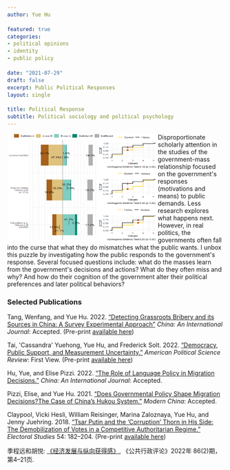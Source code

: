 ```yaml
---
author: Yue Hu

featured: true
categories:
- political opinions
- identity
- public policy

date: "2021-07-29"
draft: false
excerpt: Public Political Responses
layout: single

title: Political Response
subtitle: Political sociology and political psychology
---
```


<img src="featured-hex.png" width = "350" height = "250" align="left" />

Disproportionate scholarly attention in the studies of the government-mass relationship focused on the government's responses (motivations and means) to public demands. 
Less research explores what happens next. 
However, in real politics, the governments often fall into the curse that what they do mismatches what the public wants.
I unbox this puzzle by investigating how the public responds to the government's response. Several focused questions include: what do the masses learn from the government's decisions and actions? 
What do they often miss and why? 
And how do their cognition of the government alter their political preferences and later political behaviors?  

### Selected Publications

Tang, Wenfang, and Yue Hu. 2022. [“Detecting Grassroots Bribery and its Sources in China: A Survey Experimental Approach”](https://www.researchgate.net/publication/356834671_Detecting_Grassroots_Bribery_and_its_Sources_in_China_A_Survey_Experimental_Approach) *China: An International Journal*: Accepted. (Pre-print [available here](https://www.researchgate.net/publication/356834671_Detecting_Grassroots_Bribery_and_its_Sources_in_China_A_Survey_Experimental_Approach))

Tai, 'Cassandra' Yuehong, Yue Hu, and Frederick Solt. 2022. [“Democracy, Public Support, and Measurement Uncertainty.”](https://doi.org/10.1017/S0003055422000429) *American Political Science Review*: First View. (Pre-print [available here](https://osf.io/preprints/socarxiv/y5fdv/)) 

Hu, Yue, and Elise Pizzi. 2022. [“The Role of Language Policy in Migration Decisions.”](https://www.researchgate.net/publication/353571483_Breaking_Through_the_Linguistic_Barrier_The_Role_of_Language_Policy_in_Migration_Decisions) *China: An International Journal*: Accepted.

Pizzi, Elise, and Yue Hu. 2021. [“Does Governmental Policy Shape Migration Decisions?The Case of China’s Hukou System.”](https://www.researchgate.net/publication/353571706_Does_Governmental_Policy_Shape_Migration_Decisions_The_Case_of_China's_Hukou_System) *Modern China*: Accepted.

Claypool, Vicki Hesli, William Reisinger, Marina Zaloznaya, Yue Hu, and Jenny Juehring. 2018. [“Tsar Putin and the ‘Corruption’ Thorn in His Side: The Demobilization of Votes in a Competitive Authoritarian Regime.”](https://dialnet.unirioja.es/servlet/articulo?codigo=6539661) *Electoral Studies* 54: 182–204. (Pre-print [available here](https://www.researchgate.net/publication/325717067_Tsar_Putin_and_the_corruption_thorn_in_his_side_The_demobilization_of_votes_in_a_competitive_authoritarian_regime))

季程远和胡悦: [《经济发展与纵向获得感》](http://jpa.sysu.edu.cn/docs/20220408160723090197.pdf), 《公共行政评论》2022年 86(2)期，第4–21页.
